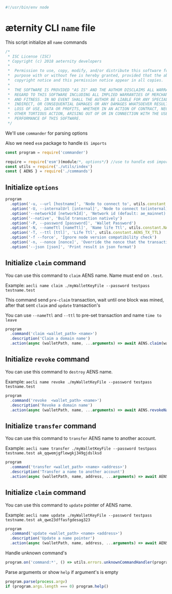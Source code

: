 





  

```js
#!/usr/bin/env node

```







# æternity CLI `name` file

This script initialize all `name` commands


  

```js
/*
 * ISC License (ISC)
 * Copyright (c) 2018 aeternity developers
 *
 *  Permission to use, copy, modify, and/or distribute this software for any
 *  purpose with or without fee is hereby granted, provided that the above
 *  copyright notice and this permission notice appear in all copies.
 *
 *  THE SOFTWARE IS PROVIDED "AS IS" AND THE AUTHOR DISCLAIMS ALL WARRANTIES WITH
 *  REGARD TO THIS SOFTWARE INCLUDING ALL IMPLIED WARRANTIES OF MERCHANTABILITY
 *  AND FITNESS. IN NO EVENT SHALL THE AUTHOR BE LIABLE FOR ANY SPECIAL, DIRECT,
 *  INDIRECT, OR CONSEQUENTIAL DAMAGES OR ANY DAMAGES WHATSOEVER RESULTING FROM
 *  LOSS OF USE, DATA OR PROFITS, WHETHER IN AN ACTION OF CONTRACT, NEGLIGENCE OR
 *  OTHER TORTIOUS ACTION, ARISING OUT OF OR IN CONNECTION WITH THE USE OR
 *  PERFORMANCE OF THIS SOFTWARE.
 */

```







We'll use `commander` for parsing options

Also we need `esm` package to handle `ES imports`


  

```js
const program = require('commander')

require = require('esm')(module/*, options*/) //use to handle es6 import/export
const utils = require('./utils/index')
const { AENS } = require('./commands')


```







## Initialize `options`


  

```js
program
  .option('-u, --url [hostname]', 'Node to connect to', utils.constant.EPOCH_URL)
  .option('-U, --internalUrl [internal]', 'Node to connect to(internal)', utils.constant.EPOCH_INTERNAL_URL)
  .option('--networkId [networkId]', 'Network id (default: ae_mainnet)')
  .option('--native', 'Build transaction natively')
  .option('-P, --password [password]', 'Wallet Password')
  .option('-N, --nameTtl [nameTtl]', 'Name life Ttl', utils.constant.NAME_TTL)
  .option('-T, --ttl [ttl]', 'Life Ttl', utils.constant.AENS_TX_TTL)
  .option('-f --force', 'Ignore node version compatibility check')
  .option('-n, --nonce [nonce]', 'Override the nonce that the transaction is going to be sent with')
  .option('--json [json]', 'Print result in json format')


```







## Initialize `claim` command

You can use this command to `claim` AENS name. Name must end on `.test`.

Example: `aecli name claim ./myWalletKeyFile --password testpass  testname.test`

This command send `pre-claim` transaction, wait until one block was mined, after that sent `claim` and `update` transaction's

You can use `--nameTtl` and `--ttl` to pre-set transaction and name `time to leave`


  

```js
program
  .command('claim <wallet_path> <name>')
  .description('Claim a domain name')
  .action(async (walletPath, name, ...arguments) => await AENS.claim(walletPath, name, utils.cli.getCmdFromArguments(arguments)))


```







## Initialize `revoke` command

You can use this command to `destroy` AENS name.

Example: `aecli name revoke ./myWalletKeyFile --password testpass testname.test`


  

```js
program
  .command('revoke  <wallet_path> <name>')
  .description('Revoke a domain name')
  .action(async (walletPath, name, ...arguments) => await AENS.revokeName(walletPath, name, utils.cli.getCmdFromArguments(arguments)))


```







## Initialize `transfer` command

You can use this command to `transfer` AENS name to another account.

Example: `aecli name transfer ./myWalletKeyFile --password testpass testname.test ak_qqwemjgflewgkj349gjdslksd`


  

```js
program
  .command('transfer <wallet_path> <name> <address>')
  .description('Transfer a name to another account')
  .action(async (walletPath, name, address, ...arguments) => await AENS.transferName(walletPath, name, address, utils.cli.getCmdFromArguments(arguments)))


```







## Initialize `claim` command

You can use this command to `update` pointer of AENS name.

Example: `aecli name update ./myWalletKeyFile --password testpass testname.test ak_qwe23dffasfgdesag323`


  

```js
program
  .command('update <wallet_path> <name> <address>')
  .description('Update a name pointer')
  .action(async (walletPath, name, address, ...arguments) => await AENS.updateName(walletPath, name, address, utils.cli.getCmdFromArguments(arguments)))


```







Handle unknown command's


  

```js
program.on('command:*', () => utils.errors.unknownCommandHandler(program)())


```







Parse arguments or show `help` if argument's is empty


  

```js
program.parse(process.argv)
if (program.args.length === 0) program.help()


```




